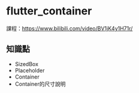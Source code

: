 # flutter_container

課程：https://www.bilibili.com/video/BV1jK4y1H71r/

## 知識點

- SizedBox
- Placeholder
- Container
- Container的尺寸說明
